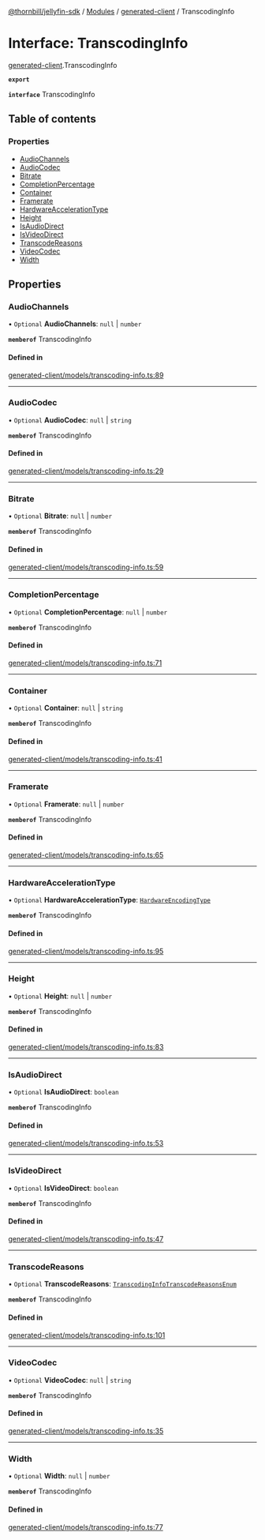[@thornbill/jellyfin-sdk](../README.md) / [Modules](../modules.md) / [generated-client](../modules/generated_client.md) / TranscodingInfo

# Interface: TranscodingInfo

[generated-client](../modules/generated_client.md).TranscodingInfo

**`export`**

**`interface`** TranscodingInfo

## Table of contents

### Properties

- [AudioChannels](generated_client.TranscodingInfo.md#audiochannels)
- [AudioCodec](generated_client.TranscodingInfo.md#audiocodec)
- [Bitrate](generated_client.TranscodingInfo.md#bitrate)
- [CompletionPercentage](generated_client.TranscodingInfo.md#completionpercentage)
- [Container](generated_client.TranscodingInfo.md#container)
- [Framerate](generated_client.TranscodingInfo.md#framerate)
- [HardwareAccelerationType](generated_client.TranscodingInfo.md#hardwareaccelerationtype)
- [Height](generated_client.TranscodingInfo.md#height)
- [IsAudioDirect](generated_client.TranscodingInfo.md#isaudiodirect)
- [IsVideoDirect](generated_client.TranscodingInfo.md#isvideodirect)
- [TranscodeReasons](generated_client.TranscodingInfo.md#transcodereasons)
- [VideoCodec](generated_client.TranscodingInfo.md#videocodec)
- [Width](generated_client.TranscodingInfo.md#width)

## Properties

### AudioChannels

• `Optional` **AudioChannels**: ``null`` \| `number`

**`memberof`** TranscodingInfo

#### Defined in

[generated-client/models/transcoding-info.ts:89](https://github.com/jellyfin/jellyfin-sdk-typescript/blob/fa599ae/src/generated-client/models/transcoding-info.ts#L89)

___

### AudioCodec

• `Optional` **AudioCodec**: ``null`` \| `string`

**`memberof`** TranscodingInfo

#### Defined in

[generated-client/models/transcoding-info.ts:29](https://github.com/jellyfin/jellyfin-sdk-typescript/blob/fa599ae/src/generated-client/models/transcoding-info.ts#L29)

___

### Bitrate

• `Optional` **Bitrate**: ``null`` \| `number`

**`memberof`** TranscodingInfo

#### Defined in

[generated-client/models/transcoding-info.ts:59](https://github.com/jellyfin/jellyfin-sdk-typescript/blob/fa599ae/src/generated-client/models/transcoding-info.ts#L59)

___

### CompletionPercentage

• `Optional` **CompletionPercentage**: ``null`` \| `number`

**`memberof`** TranscodingInfo

#### Defined in

[generated-client/models/transcoding-info.ts:71](https://github.com/jellyfin/jellyfin-sdk-typescript/blob/fa599ae/src/generated-client/models/transcoding-info.ts#L71)

___

### Container

• `Optional` **Container**: ``null`` \| `string`

**`memberof`** TranscodingInfo

#### Defined in

[generated-client/models/transcoding-info.ts:41](https://github.com/jellyfin/jellyfin-sdk-typescript/blob/fa599ae/src/generated-client/models/transcoding-info.ts#L41)

___

### Framerate

• `Optional` **Framerate**: ``null`` \| `number`

**`memberof`** TranscodingInfo

#### Defined in

[generated-client/models/transcoding-info.ts:65](https://github.com/jellyfin/jellyfin-sdk-typescript/blob/fa599ae/src/generated-client/models/transcoding-info.ts#L65)

___

### HardwareAccelerationType

• `Optional` **HardwareAccelerationType**: [`HardwareEncodingType`](../enums/generated_client.HardwareEncodingType.md)

**`memberof`** TranscodingInfo

#### Defined in

[generated-client/models/transcoding-info.ts:95](https://github.com/jellyfin/jellyfin-sdk-typescript/blob/fa599ae/src/generated-client/models/transcoding-info.ts#L95)

___

### Height

• `Optional` **Height**: ``null`` \| `number`

**`memberof`** TranscodingInfo

#### Defined in

[generated-client/models/transcoding-info.ts:83](https://github.com/jellyfin/jellyfin-sdk-typescript/blob/fa599ae/src/generated-client/models/transcoding-info.ts#L83)

___

### IsAudioDirect

• `Optional` **IsAudioDirect**: `boolean`

**`memberof`** TranscodingInfo

#### Defined in

[generated-client/models/transcoding-info.ts:53](https://github.com/jellyfin/jellyfin-sdk-typescript/blob/fa599ae/src/generated-client/models/transcoding-info.ts#L53)

___

### IsVideoDirect

• `Optional` **IsVideoDirect**: `boolean`

**`memberof`** TranscodingInfo

#### Defined in

[generated-client/models/transcoding-info.ts:47](https://github.com/jellyfin/jellyfin-sdk-typescript/blob/fa599ae/src/generated-client/models/transcoding-info.ts#L47)

___

### TranscodeReasons

• `Optional` **TranscodeReasons**: [`TranscodingInfoTranscodeReasonsEnum`](../enums/generated_client.TranscodingInfoTranscodeReasonsEnum.md)

**`memberof`** TranscodingInfo

#### Defined in

[generated-client/models/transcoding-info.ts:101](https://github.com/jellyfin/jellyfin-sdk-typescript/blob/fa599ae/src/generated-client/models/transcoding-info.ts#L101)

___

### VideoCodec

• `Optional` **VideoCodec**: ``null`` \| `string`

**`memberof`** TranscodingInfo

#### Defined in

[generated-client/models/transcoding-info.ts:35](https://github.com/jellyfin/jellyfin-sdk-typescript/blob/fa599ae/src/generated-client/models/transcoding-info.ts#L35)

___

### Width

• `Optional` **Width**: ``null`` \| `number`

**`memberof`** TranscodingInfo

#### Defined in

[generated-client/models/transcoding-info.ts:77](https://github.com/jellyfin/jellyfin-sdk-typescript/blob/fa599ae/src/generated-client/models/transcoding-info.ts#L77)
